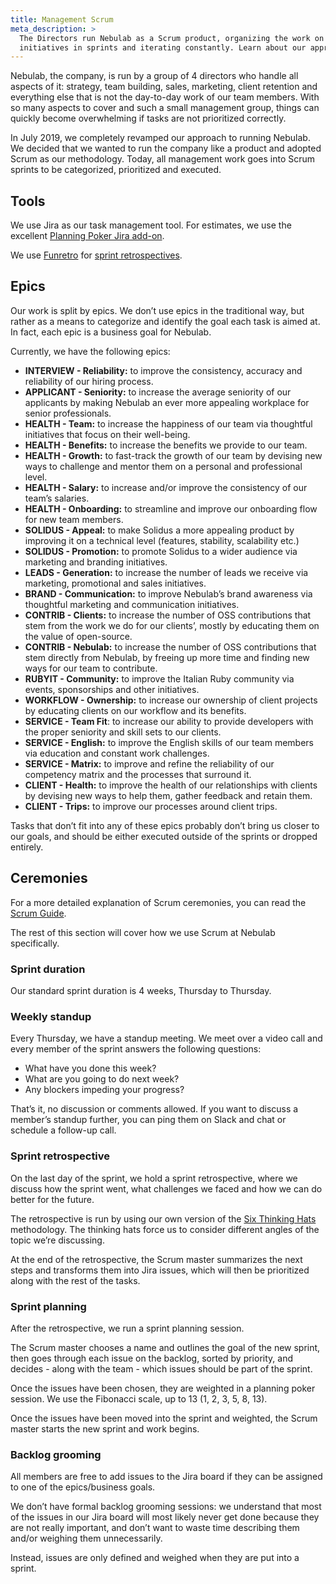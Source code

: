 ```yaml
---
title: Management Scrum
meta_description: >
  The Directors run Nebulab as a Scrum product, organizing the work on company policies and
  initiatives in sprints and iterating constantly. Learn about our approach by reading our Playbook!
---
```


Nebulab, the company, is run by a group of 4 directors who handle all aspects of it: strategy, team
building, sales, marketing, client retention and everything else that is not the day-to-day work of
our team members. With so many aspects to cover and such a small management group, things can
quickly become overwhelming if tasks are not prioritized correctly. 

In July 2019, we completely revamped our approach to running Nebulab. We decided that we wanted to
run the company like a product and adopted Scrum as our methodology. Today, all management work goes
into Scrum sprints to be categorized, prioritized and executed.

## Tools

We use Jira as our task management tool. For estimates, we use the excellent [Planning Poker Jira
add-on](https://marketplace.atlassian.com/apps/1212495/planning-poker?hosting=cloud&tab=overview).

We use [Funretro](https://funretro.io/) for [sprint retrospectives](#sprint-retrospective).

## Epics

Our work is split by epics. We don’t use epics in the traditional way, but rather as a means to 
categorize and identify the goal each task is aimed at. In fact, each epic is a business goal for 
Nebulab.

Currently, we have the following epics:

* **INTERVIEW - Reliability:** to improve the consistency, accuracy and reliability of our hiring 
  process.
* **APPLICANT - Seniority:** to increase the average seniority of our applicants by making Nebulab
  an ever more appealing workplace for senior professionals.
* **HEALTH - Team:** to increase the happiness of our team via thoughtful initiatives that focus on 
  their well-being.
* **HEALTH - Benefits:** to increase the benefits we provide to our team.
* **HEALTH - Growth:** to fast-track the growth of our team by devising new ways to challenge and 
  mentor them on a personal and professional level.
* **HEALTH - Salary:** to increase and/or improve the consistency of our team’s salaries.
* **HEALTH - Onboarding:** to streamline and improve our onboarding flow for new team members.
* **SOLIDUS - Appeal:** to make Solidus a more appealing product by improving it on a technical 
  level (features, stability, scalability etc.)
* **SOLIDUS - Promotion:** to promote Solidus to a wider audience via marketing and branding 
  initiatives.
* **LEADS - Generation:** to increase the number of leads we receive via marketing, promotional and 
  sales initiatives.
* **BRAND - Communication:** to improve Nebulab’s brand awareness via thoughtful marketing and 
  communication initiatives.
* **CONTRIB - Clients:** to increase the number of OSS contributions that stem from the work we do 
  for our clients’, mostly by educating them on the value of open-source.
* **CONTRIB - Nebulab:** to increase the number of OSS contributions that stem directly from
  Nebulab, by freeing up more time and finding new ways for our team to contribute.
* **RUBYIT - Community:** to improve the Italian Ruby community via events, sponsorships and other 
  initiatives.
* **WORKFLOW - Ownership:** to increase our ownership of client projects by educating clients on our
   workflow and its benefits.
* **SERVICE - Team Fit**: to increase our ability to provide developers with the proper seniority
  and skill sets to our clients.
* **SERVICE - English:** to improve the English skills of our team members via education and 
  constant work challenges.
* **SERVICE - Matrix:** to improve and refine the reliability of our competency matrix and the 
  processes that surround it.
* **CLIENT - Health:** to improve the health of our relationships with clients by devising new ways 
  to help them, gather feedback and retain them.
* **CLIENT - Trips:** to improve our processes around client trips.

Tasks that don’t fit into any of these epics probably don’t bring us closer to our goals, and should 
be either executed outside of the sprints or dropped entirely.

## Ceremonies

For a more detailed explanation of Scrum ceremonies, you can read the
[Scrum Guide](https://scrumguides.org/scrum-guide.html).

The rest of this section will cover how we use Scrum at Nebulab specifically.

### Sprint duration

Our standard sprint duration is 4 weeks, Thursday to Thursday.

### Weekly standup

Every Thursday, we have a standup meeting. We meet over a video call and every member of the sprint
answers the following questions:

* What have you done this week?
* What are you going to do next week?
* Any blockers impeding your progress?

That’s it, no discussion or comments allowed. If you want to discuss a member’s standup further, you
can ping them on Slack and chat or schedule a follow-up call.

### Sprint retrospective

On the last day of the sprint, we hold a sprint retrospective, where we discuss how the sprint went,
what challenges we faced and how we can do better for the future.

The retrospective is run by using our own version of the 
[Six Thinking Hats](https://en.wikipedia.org/wiki/Six_Thinking_Hats) methodology. The thinking hats
force us to consider different angles of the topic we’re discussing.

At the end of the retrospective, the Scrum master summarizes the next steps and transforms them into
Jira issues, which will then be prioritized along with the rest of the tasks.

### Sprint planning

After the retrospective, we run a sprint planning session.

The Scrum master chooses a name and outlines the goal of the new sprint, then goes through each
issue on the backlog, sorted by priority, and decides - along with the team - which issues should be
part of the sprint.

Once the issues have been chosen, they are weighted in a planning poker session. We use the
Fibonacci scale, up to 13 (1, 2, 3, 5, 8, 13).

Once the issues have been moved into the sprint and weighted, the Scrum master starts the new sprint
and work begins.

### Backlog grooming

All members are free to add issues to the Jira board if they can be assigned to one of the
epics/business goals.

We don’t have formal backlog grooming sessions: we understand that most of the issues in our Jira
board will most likely never get done because they are not really important, and don’t want to waste
time describing them and/or weighing them unnecessarily.

Instead, issues are only defined and weighed when they are put into a sprint.

